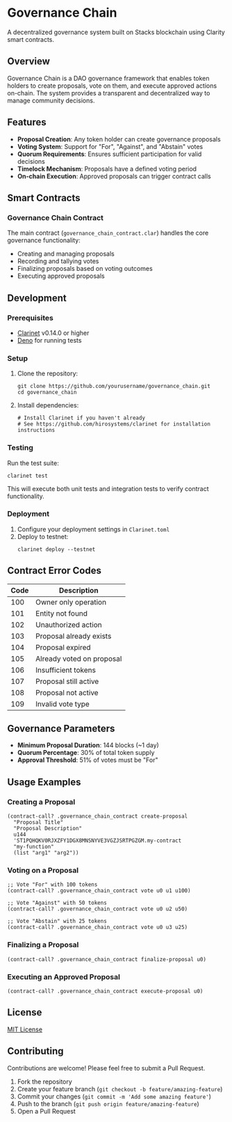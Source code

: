 # Governance Chain

A decentralized governance system built on Stacks blockchain using Clarity smart contracts.

## Overview

Governance Chain is a DAO governance framework that enables token holders to create proposals, vote on them, and execute approved actions on-chain. The system provides a transparent and decentralized way to manage community decisions.

## Features

- **Proposal Creation**: Any token holder can create governance proposals
- **Voting System**: Support for "For", "Against", and "Abstain" votes
- **Quorum Requirements**: Ensures sufficient participation for valid decisions
- **Timelock Mechanism**: Proposals have a defined voting period
- **On-chain Execution**: Approved proposals can trigger contract calls

## Smart Contracts

### Governance Chain Contract

The main contract (`governance_chain_contract.clar`) handles the core governance functionality:

- Creating and managing proposals
- Recording and tallying votes
- Finalizing proposals based on voting outcomes
- Executing approved proposals

## Development

### Prerequisites

- [Clarinet](https://github.com/hirosystems/clarinet) v0.14.0 or higher
- [Deno](https://deno.land/) for running tests

### Setup

1. Clone the repository:
   ```
   git clone https://github.com/yourusername/governance_chain.git
   cd governance_chain
   ```

2. Install dependencies:
   ```
   # Install Clarinet if you haven't already
   # See https://github.com/hirosystems/clarinet for installation instructions
   ```

### Testing

Run the test suite:

```
clarinet test
```

This will execute both unit tests and integration tests to verify contract functionality.

### Deployment

1. Configure your deployment settings in `Clarinet.toml`
2. Deploy to testnet:
   ```
   clarinet deploy --testnet
   ```

## Contract Error Codes

| Code | Description |
|------|-------------|
| 100  | Owner only operation |
| 101  | Entity not found |
| 102  | Unauthorized action |
| 103  | Proposal already exists |
| 104  | Proposal expired |
| 105  | Already voted on proposal |
| 106  | Insufficient tokens |
| 107  | Proposal still active |
| 108  | Proposal not active |
| 109  | Invalid vote type |

## Governance Parameters

- **Minimum Proposal Duration**: 144 blocks (~1 day)
- **Quorum Percentage**: 30% of total token supply
- **Approval Threshold**: 51% of votes must be "For"

## Usage Examples

### Creating a Proposal

```clarity
(contract-call? .governance_chain_contract create-proposal 
  "Proposal Title" 
  "Proposal Description" 
  u144 
  'ST1PQHQKV0RJXZFY1DGX8MNSNYVE3VGZJSRTPGZGM.my-contract 
  "my-function" 
  (list "arg1" "arg2"))
```

### Voting on a Proposal

```clarity
;; Vote "For" with 100 tokens
(contract-call? .governance_chain_contract vote u0 u1 u100)

;; Vote "Against" with 50 tokens
(contract-call? .governance_chain_contract vote u0 u2 u50)

;; Vote "Abstain" with 25 tokens
(contract-call? .governance_chain_contract vote u0 u3 u25)
```

### Finalizing a Proposal

```clarity
(contract-call? .governance_chain_contract finalize-proposal u0)
```

### Executing an Approved Proposal

```clarity
(contract-call? .governance_chain_contract execute-proposal u0)
```

## License

[MIT License](LICENSE)

## Contributing

Contributions are welcome! Please feel free to submit a Pull Request.

1. Fork the repository
2. Create your feature branch (`git checkout -b feature/amazing-feature`)
3. Commit your changes (`git commit -m 'Add some amazing feature'`)
4. Push to the branch (`git push origin feature/amazing-feature`)
5. Open a Pull Request